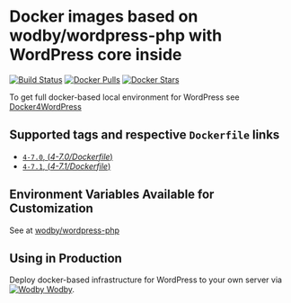 # Docker images based on wodby/wordpress-php with WordPress core inside

[![Build Status](https://travis-ci.org/wodby/wordpress.svg?branch=master)](https://travis-ci.org/wodby/wordpress)
[![Docker Pulls](https://img.shields.io/docker/pulls/wodby/wordpress.svg)](https://hub.docker.com/r/wodby/wordpress)
[![Docker Stars](https://img.shields.io/docker/stars/wodby/wordpress.svg)](https://hub.docker.com/r/wodby/wordpress)

To get full docker-based local environment for WordPress see [Docker4WordPress](http://docker4wordpress.org)

## Supported tags and respective `Dockerfile` links

- [`4-7.0`, (*4-7.0/Dockerfile*)](https://github.com/wodby/wordpress/tree/master/4/7.0/Dockerfile)
- [`4-7.1`, (*4-7.1/Dockerfile*)](https://github.com/wodby/wordpress/tree/master/4/7.1/Dockerfile)

## Environment Variables Available for Customization

See at [wodby/wordpress-php](https://github.com/wodby/wordpress-php)

## Using in Production

Deploy docker-based infrastructure for WordPress to your own server via [![Wodby](https://www.google.com/s2/favicons?domain=wodby.com) Wodby](https://wodby.com).
